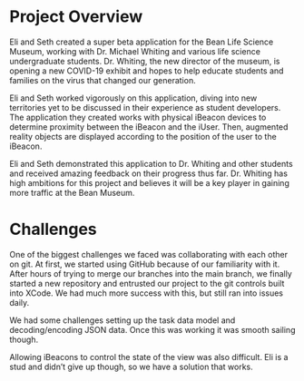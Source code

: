 # Project Overview
Eli and Seth created a super beta application for the Bean Life Science Museum, working with Dr. Michael Whiting and various life science undergraduate students. Dr. Whiting, the new director of the museum, is opening a new COVID-19 exhibit and hopes to help educate students and families on the virus that changed our generation. 

Eli and Seth worked vigorously on this application, diving into new territories yet to be discussed in their experience as student developers. The application they created works with physical iBeacon devices to determine proximity between the iBeacon and the iUser. Then, augmented reality objects are displayed according to the position of the user to the iBeacon. 

Eli and Seth demonstrated this application to Dr. Whiting and other students and received amazing feedback on their progress thus far. Dr. Whiting has high ambitions for this project and believes it will be a key player in gaining more traffic at the Bean Museum. 

# Challenges

One of the biggest challenges we faced was collaborating with each other on git. At first, we started using GitHub because of our familiarity with it. After hours of trying to merge our branches into the main branch, we finally started a new repository and entrusted our project to the git controls built into XCode. We had much more success with this, but still ran into issues daily. 

We had some challenges setting up the task data model and decoding/encoding JSON data. Once this was working it was smooth sailing though. 

Allowing iBeacons to control the state of the view was also difficult. Eli is a stud and didn’t give up though, so we have a solution that works. 

